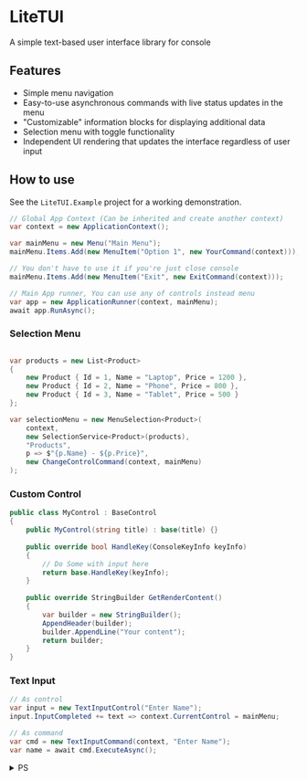 # LiteTUI

A simple text-based user interface library for console

## Features

* Simple menu navigation
* Easy-to-use asynchronous commands with live status updates in the menu
* "Customizable" information blocks for displaying additional data
* Selection menu with toggle functionality
* Independent UI rendering that updates the interface regardless of user input

## How to use

See the `LiteTUI.Example` project for a working demonstration.

```csharp
// Global App Context (Сan be inherited and create another context)
var context = new ApplicationContext();

var mainMenu = new Menu("Main Menu");
mainMenu.Items.Add(new MenuItem("Option 1", new YourCommand(context)));

// You don't have to use it if you're just close console
mainMenu.Items.Add(new MenuItem("Exit", new ExitCommand(context)));

// Main App runner, You can use any of controls instead menu
var app = new ApplicationRunner(context, mainMenu);
await app.RunAsync();
```

### Selection Menu

```csharp

var products = new List<Product> 
{
    new Product { Id = 1, Name = "Laptop", Price = 1200 },
    new Product { Id = 2, Name = "Phone", Price = 800 },
    new Product { Id = 3, Name = "Tablet", Price = 500 }
};

var selectionMenu = new MenuSelection<Product>(
    context,
    new SelectionService<Product>(products),
    "Products",
    p => $"{p.Name} - ${p.Price}",
    new ChangeControlCommand(context, mainMenu)
);
```

### Custom Control

```csharp
public class MyControl : BaseControl
{
    public MyControl(string title) : base(title) {}
    
    public override bool HandleKey(ConsoleKeyInfo keyInfo)
    {
        // Do Some with input here
        return base.HandleKey(keyInfo);
    }
    
    public override StringBuilder GetRenderContent()
    {
        var builder = new StringBuilder();
        AppendHeader(builder);
        builder.AppendLine("Your content");
        return builder;
    }
}
```

### Text Input

```csharp
// As control
var input = new TextInputControl("Enter Name");
input.InputCompleted += text => context.CurrentControl = mainMenu;

// As command
var cmd = new TextInputCommand(context, "Enter Name");
var name = await cmd.ExecuteAsync();
```

<details>
  <summary>PS</summary>

I deliberately did not use complex systems or design patterns. This template is intended only for creating simple applications with minimal functionality.

**Using ApplicationContext in such a way in large and scalable applications is incorrect. You should not structure large applications like this.**
</details>


